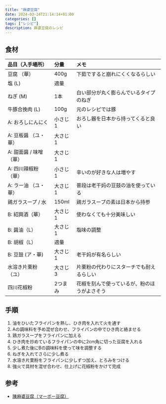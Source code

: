 ```yaml
---
title: "麻婆豆腐"
date: 2024-03-24T21:14:14+01:00
categories: []
tags: ["レシピ"]
description: 麻婆豆腐のレシピ
---
```


## 食材

| 品目（入手場所） | 分量 | メモ |
|:---------------|:-----|:---|
| 豆腐 （華） | 400g | 下茹ですると崩れにくくなるらしい |
| 塩 (L) | 適量 | |
| ねぎ (M) | 1本 | 白い部分が丸く膨らんでいるタイプのねぎ |
| 牛豚合挽肉 (L) | 100g | 元のレシピでは豚 |
| A: おろしにんにく | 小さじ1 | おろし器を日本から持ってくると良い |
| A: 豆板醤 （ユ・華） | 大さじ1 |  |
| A: 甜面醤 / 味噌 （華） | 大さじ1 |  |
| A: 四川辣椒粉 （華） | 小さじ1 | 辛いのが好きな人は増やす |
| A: ラー油 （ユ・華） | 大さじ1 | 普段は老干妈の豆鼓の油を使っている |
| 鶏ガラスープ / 水 | 150ml | 鶏ガラスープの素は日本から持参 |
| B: 紹興酒（華） | 大さじ1 | 使わなくても十分美味しい |
| B: 醤油（L） | 大さじ1 | 塩味の調整 |
| B: 胡椒（L） | 適量 |  |
| B: 豆鼓 (ア・華) | 大さじ1 | 老干妈が有名らしい |
| 水溶き片栗粉（ユ） | 大さじ3 | 片栗粉の代わりにスターチでも耐えるらしい |
| 四川花椒粉 | 2つまみ | 花椒を刻んで使っているが、粉のほうがよさそう |


## 手順
1. 油をひいたフライパンを熱し、ひき肉を入れて火を通す
2. Aの調味料を予め混ぜ合わせ、フライパンの中でひき肉と絡ませる
3. 鶏ガラスープをフライパンに加える
4. ひき肉を炒めているフライパンの中に2cm角に切った豆腐を入れる
5. 少し煮た後にBの調味料を使って味を調整する
6. ねぎを入れてさらに少し煮る
7. 水溶き片栗粉をフライパンに少しずつ加え、とろみをつける
8. 強火で具材を混ぜ合わせ、仕上げに花椒粉をかけて完成

## 参考
- [陳麻婆豆腐（マーボー豆腐）](https://chefgohan.gnavi.co.jp/detail/4432/)
